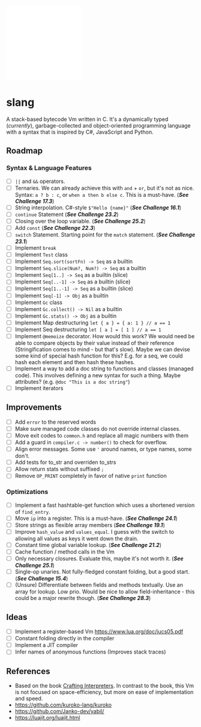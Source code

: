 <img src="./doc/slang-dark.png" width="200">

# slang

A stack-based bytecode Vm written in C. It's a dynamically typed (_currently_), garbage-collected and object-oriented programming language with a syntax that is inspired by C#, JavaScript and Python.

## Roadmap

### Syntax & Language Features

- [ ] `||` and `&&` operators.
- [ ] Ternaries. We can already achieve this with `and` + `or`, but it's not as nice. Syntax: `a ? b : c`, or `when a then b else c`. This is a must-have. (**_See Challenge 17.3_**)
- [ ] String interpolation. C#-style `$"Hello {name}"` (**_See Challenge 16.1_**)
- [ ] `continue` Statement (**_See Challenge 23.2_**)
- [ ] Closing over the loop variable. (**_See Challenge 25.2_**)
- [ ] Add `const` (**_See Challenge 22.3_**)
- [ ] `switch` Statement. Starting point for the `match` statement. (**_See Challenge 23.1_**)
- [ ] Implement `break`
- [ ] Implement `Test` class
- [ ] Implement `Seq.sort(sortFn) -> Seq` as a builtin
- [ ] Implement `Seq.slice(Num?, Num?) -> Seq` as a builtin
- [ ] Implement `Seq[1..] -> Seq` as a builtin (slice)
- [ ] Implement `Seq[..-1] -> Seq` as a builtin (slice)
- [ ] Implement `Seq[1..-1] -> Seq` as a builtin (slice)
- [ ] Implement `Seq[-1] -> Obj` as a builtin
- [ ] Implement `Gc` class
- [ ] Implement `Gc.collect() -> Nil` as a builtin
- [ ] Implement `Gc.stats() -> Obj` as a builtin
- [ ] Implement Map destructuring `let { a } = { a: 1 } // a == 1`
- [ ] Implement Seq destructuring `let [ a ] = [ 1 ] // a == 1`
- [ ] Implement `@memoize` decorator. How would this work? We would need be able to compare objects by their value instead of their reference (Stringification comes to mind - but that's slow). Maybe we can devise some kind of special hash function for this? E.g. for a seq, we could hash each element and then hash these hashes.
- [ ] Implement a way to add a doc string to functions and classes (managed code). This involves defining a new syntax for such a thing. Maybe attributes? (e.g. `@doc "This is a doc string"`)
- [ ] Implement iterators

## Improvements

- [ ] Add `error` to the reserved words
- [ ] Make sure managed code classes do not override internal classes.
- [ ] Move exit codes to `common.h` and replace all magic numbers with them
- [ ] Add a guard in `compiler.c -> number()` to check for overflow.
- [ ] Align error messages. Some use `'` around names, or type names, some don't.
- [ ] Add tests for to_str and overriden to_strs
- [ ] Allow return stats without suffixed `;`
- [ ] Remove `OP_PRINT` completely in favor of native `print` function

### Optimizations

- [ ] Implement a fast hashtable-get function which uses a shortened version of `find_entry`.
- [ ] Move `ip` into a register. This is a must-have. (**_See Challenge 24.1_**)
- [ ] Store strings as flexible array members (**_See Challenge 19.1_**)
- [ ] Improve `hash_value` and `values_equal`. I guess with the switch to allowing all values as keys it went down the drain.
- [ ] Constant time global variable lookup. (**_See Challenge 21.2_**)
- [ ] Cache function / method calls in the Vm
- [ ] Only necessary closures. Evaluate this, maybe it's not worth it. (**_See Challenge 25.1_**)
- [ ] Single-op unaries. Not fully-fledged constant folding, but a good start. (**_See Challenge 15.4_**)
- [ ] (Unsure) Differentiate between fields and methods textually. Use an array for lookup. Low prio. Would be nice to allow field-inheritance - this could be a major rewrite though. (**_See Challenge 28.3_**)

## Ideas

- [ ] Implement a register-based Vm https://www.lua.org/doc/jucs05.pdf
- [ ] Constant folding directly in the compiler
- [ ] Implement a JIT compiler
- [ ] Infer names of anonymous functions (Improves stack traces)

## References

- Based on the book [Crafting Interpreters](https://craftinginterpreters.com/). In contrast to the book, this Vm is not focused on space-efficiency, but more on ease of implementation and speed.
- https://github.com/kuroko-lang/kuroko
- https://github.com/Janko-dev/yabil/
- https://luajit.org/luajit.html

```

```
